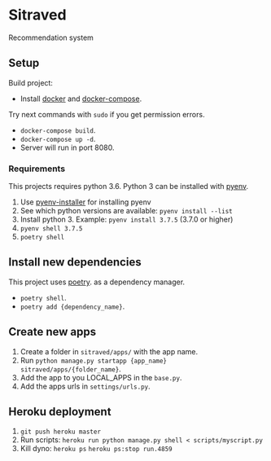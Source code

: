 # Sitraved
Recommendation system

## Setup

Build project:
- Install [docker](https://docs.docker.com/engine/install/) and [docker-compose](https://docs.docker.com/compose/install/).

Try next commands with `sudo` if you get permission errors.
- `docker-compose build`.
- `docker-compose up -d`.
- Server will run in port 8080.

### Requirements

This projects requires python 3.6.
Python 3 can be installed with [pyenv](https://github.com/pyenv/pyenv).

1. Use [pyenv-installer](https://github.com/pyenv/pyenv-installer) for installing pyenv
1. See which python versions are available: `pyenv install --list`
1. Install python 3. Example: `pyenv install 3.7.5` (3.7.0 or higher)
1. `pyenv shell 3.7.5`
1. `poetry shell`


## Install new dependencies
This project uses [poetry](https://python-poetry.org/). as a dependency manager.
- `poetry shell`.
- `poetry add {dependency_name}`.


## Create new apps
1) Create a folder in `sitraved/apps/` with the app name.
1) Run `python manage.py startapp {app_name} sitraved/apps/{folder_name}`.
1) Add the app to you LOCAL_APPS in the `base.py`.
1) Add the apps urls in `settings/urls.py`.


## Heroku deployment
1) `git push heroku master`
2) Run scripts: `heroku run python manage.py shell < scripts/myscript.py`
3) Kill dyno: `heroku ps` `heroku ps:stop run.4859`

